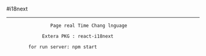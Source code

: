 #i18next

---

                    Page real Time Chang lnguage

                 Extera PKG : react-i18next

            for run server: npm start
